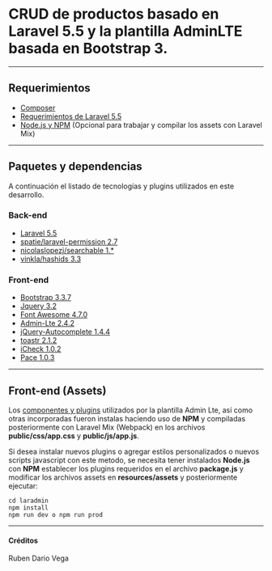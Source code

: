 # CRUD de productos basado en **Laravel 5.5** y la plantilla **AdminLTE** basada en Bootstrap 3.

---

## Requerimientos

- [Composer](https://getcomposer.org/)
- [Requerimientos de Laravel 5.5](https://laravel.com/docs/5.5/installation#installation)
- [Node.js y NPM](https://nodejs.org/es/) (Opcional para trabajar y compilar  los assets con Laravel Mix)

---

## Paquetes y dependencias

A continuación el listado de tecnologías y plugins utilizados en este desarrollo.

### Back-end
- [Laravel 5.5](https://laravel.com/)
- [spatie/laravel-permission 2.7](https://github.com/spatie/laravel-permission)
- [nicolaslopezj/searchable 1.*](https://github.com/nicolaslopezj/searchable)
- [vinkla/hashids 3.3](https://github.com/vinkla/laravel-hashids)

### Front-end

- [Bootstrap 3.3.7](https://getbootstrap.com/docs/3.3/)
- [Jquery 3.2](https://jquery.com/)
- [Font Awesome 4.7.0](http://fontawesome.io/)
- [Admin-Lte 2.4.2](https://adminlte.io/)
- [jQuery-Autocomplete 1.4.4](https://github.com/devbridge/jQuery-Autocomplete)
- [toastr 2.1.2](http://codeseven.github.io/toastr/)
- [iCheck 1.0.2](http://icheck.fronteed.com/)
- [Pace 1.0.3](http://github.hubspot.com/pace/docs/welcome/)

---

## Front-end (Assets)

Los [componentes y plugins](https://adminlte.io/docs/2.4/dependencies) utilizados por la plantilla Admin Lte, así como otras incorporadas fueron instalas haciendo uso de **NPM** y compiladas posteriormente con Laravel Mix (Webpack) en los archivos **public/css/app.css** y **public/js/app.js**.

Si desea instalar nuevos plugins o agregar estilos personalizados o nuevos scripts javascript con este metodo, se necesita tener instalados **Node.js** con **NPM** establecer los plugins requeridos en el archivo **package.js** y modificar los archivos assets en **resources/assets** y posteriormente ejecutar:

```
cd laradmin
npm install
npm run dev o npm run prod
```

---

#### Créditos

Ruben Dario Vega